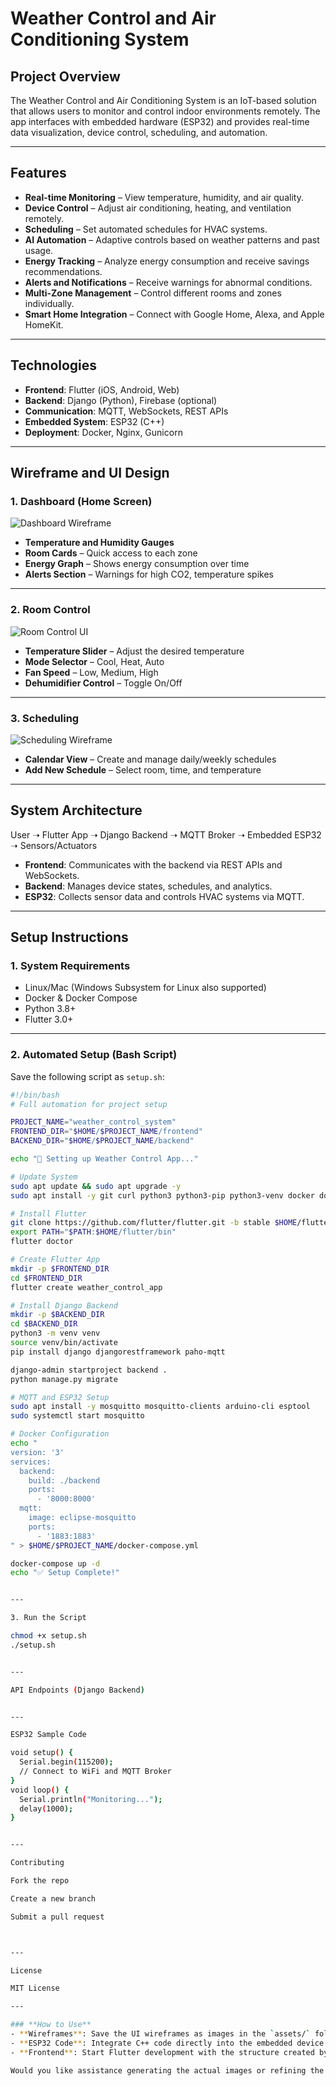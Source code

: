 # Weather Control and Air Conditioning System  

## Project Overview  
The Weather Control and Air Conditioning System is an IoT-based solution that allows users to monitor and control indoor environments remotely. The app interfaces with embedded hardware (ESP32) and provides real-time data visualization, device control, scheduling, and automation.  

---

## Features  
- **Real-time Monitoring** – View temperature, humidity, and air quality.  
- **Device Control** – Adjust air conditioning, heating, and ventilation remotely.  
- **Scheduling** – Set automated schedules for HVAC systems.  
- **AI Automation** – Adaptive controls based on weather patterns and past usage.  
- **Energy Tracking** – Analyze energy consumption and receive savings recommendations.  
- **Alerts and Notifications** – Receive warnings for abnormal conditions.  
- **Multi-Zone Management** – Control different rooms and zones individually.  
- **Smart Home Integration** – Connect with Google Home, Alexa, and Apple HomeKit.  

---

## Technologies  
- **Frontend**: Flutter (iOS, Android, Web)  
- **Backend**: Django (Python), Firebase (optional)  
- **Communication**: MQTT, WebSockets, REST APIs  
- **Embedded System**: ESP32 (C++)  
- **Deployment**: Docker, Nginx, Gunicorn  

---

## Wireframe and UI Design  
### 1. Dashboard (Home Screen)  
![Dashboard Wireframe](./assets/dashboard_wireframe.png)  
- **Temperature and Humidity Gauges**  
- **Room Cards** – Quick access to each zone  
- **Energy Graph** – Shows energy consumption over time  
- **Alerts Section** – Warnings for high CO2, temperature spikes  

---

### 2. Room Control  
![Room Control UI](./assets/room_control_wireframe.png)  
- **Temperature Slider** – Adjust the desired temperature  
- **Mode Selector** – Cool, Heat, Auto  
- **Fan Speed** – Low, Medium, High  
- **Dehumidifier Control** – Toggle On/Off  

---

### 3. Scheduling  
![Scheduling Wireframe](./assets/scheduling_wireframe.png)  
- **Calendar View** – Create and manage daily/weekly schedules  
- **Add New Schedule** – Select room, time, and temperature  

---

## System Architecture

User ➝ Flutter App ➝ Django Backend ➝ MQTT Broker ➝ Embedded ESP32 ➝ Sensors/Actuators

- **Frontend**: Communicates with the backend via REST APIs and WebSockets.  
- **Backend**: Manages device states, schedules, and analytics.  
- **ESP32**: Collects sensor data and controls HVAC systems via MQTT.  

---

## Setup Instructions  

### 1. System Requirements  
- Linux/Mac (Windows Subsystem for Linux also supported)  
- Docker & Docker Compose  
- Python 3.8+  
- Flutter 3.0+  

---

### 2. Automated Setup (Bash Script)  
Save the following script as `setup.sh`:  
```bash
#!/bin/bash
# Full automation for project setup

PROJECT_NAME="weather_control_system"
FRONTEND_DIR="$HOME/$PROJECT_NAME/frontend"
BACKEND_DIR="$HOME/$PROJECT_NAME/backend"

echo "🚀 Setting up Weather Control App..."

# Update System
sudo apt update && sudo apt upgrade -y
sudo apt install -y git curl python3 python3-pip python3-venv docker docker-compose build-essential unzip

# Install Flutter
git clone https://github.com/flutter/flutter.git -b stable $HOME/flutter
export PATH="$PATH:$HOME/flutter/bin"
flutter doctor

# Create Flutter App
mkdir -p $FRONTEND_DIR
cd $FRONTEND_DIR
flutter create weather_control_app

# Install Django Backend
mkdir -p $BACKEND_DIR
cd $BACKEND_DIR
python3 -m venv venv
source venv/bin/activate
pip install django djangorestframework paho-mqtt

django-admin startproject backend .
python manage.py migrate

# MQTT and ESP32 Setup
sudo apt install -y mosquitto mosquitto-clients arduino-cli esptool
sudo systemctl start mosquitto

# Docker Configuration
echo "
version: '3'
services:
  backend:
    build: ./backend
    ports:
      - '8000:8000'
  mqtt:
    image: eclipse-mosquitto
    ports:
      - '1883:1883'
" > $HOME/$PROJECT_NAME/docker-compose.yml

docker-compose up -d
echo "✅ Setup Complete!"


---

3. Run the Script

chmod +x setup.sh
./setup.sh


---

API Endpoints (Django Backend)


---

ESP32 Sample Code

void setup() {
  Serial.begin(115200);
  // Connect to WiFi and MQTT Broker
}
void loop() {
  Serial.println("Monitoring...");
  delay(1000);
}


---

Contributing

Fork the repo

Create a new branch

Submit a pull request



---

License

MIT License

---

### **How to Use**  
- **Wireframes**: Save the UI wireframes as images in the `assets/` folder.  
- **ESP32 Code**: Integrate C++ code directly into the embedded device.  
- **Frontend**: Start Flutter development with the structure created by the script.  

Would you like assistance generating the actual images or refining the ESP32 firmware next?

